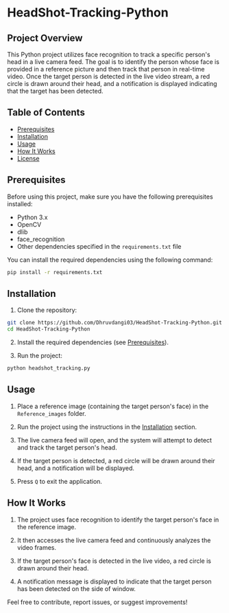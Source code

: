 # HeadShot-Tracking-Python
## Project Overview

This Python project utilizes face recognition to track a specific person's head in a live camera feed. The goal is to identify the person whose face is provided in a reference picture and then track that person in real-time video. Once the target person is detected in the live video stream, a red circle is drawn around their head, and a notification is displayed indicating that the target has been detected.

## Table of Contents

- [Prerequisites](#prerequisites)
- [Installation](#installation)
- [Usage](#usage)
- [How It Works](#how-it-works)
- [License](#license)

## Prerequisites

Before using this project, make sure you have the following prerequisites installed:

- Python 3.x
- OpenCV
- dlib
- face_recognition
- Other dependencies specified in the `requirements.txt` file

You can install the required dependencies using the following command:

```bash
pip install -r requirements.txt
```

## Installation

1. Clone the repository:

```bash
git clone https://github.com/Dhruvdangi03/HeadShot-Tracking-Python.git
cd HeadShot-Tracking-Python
```

2. Install the required dependencies (see [Prerequisites](#prerequisites)).

3. Run the project:

```bash
python headshot_tracking.py
```

## Usage

1. Place a reference image (containing the target person's face) in the `Reference_images` folder.

2. Run the project using the instructions in the [Installation](#installation) section.

3. The live camera feed will open, and the system will attempt to detect and track the target person's head.

4. If the target person is detected, a red circle will be drawn around their head, and a notification will be displayed.

5. Press `Q` to exit the application.


## How It Works

1. The project uses face recognition to identify the target person's face in the reference image.

2. It then accesses the live camera feed and continuously analyzes the video frames.

3. If the target person's face is detected in the live video, a red circle is drawn around their head.

4. A notification message is displayed to indicate that the target person has been detected on the side of window.

Feel free to contribute, report issues, or suggest improvements!
